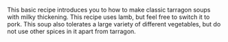 This basic recipe introduces you to how to make classic tarragon soups with milky thickening. This recipe uses lamb, but feel free to switch it to pork. This soup also tolerates a large variety of different vegetables, but do not use other spices in it apart from tarragon.